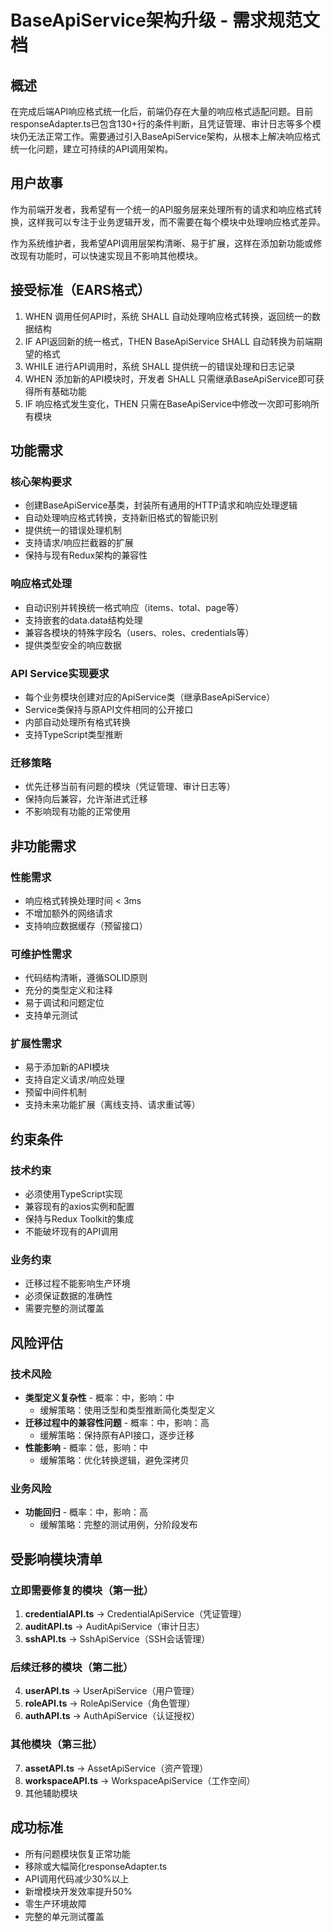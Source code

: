 # BaseApiService架构升级 - 需求规范文档

## 概述
在完成后端API响应格式统一化后，前端仍存在大量的响应格式适配问题。目前responseAdapter.ts已包含130+行的条件判断，且凭证管理、审计日志等多个模块仍无法正常工作。需要通过引入BaseApiService架构，从根本上解决响应格式统一化问题，建立可持续的API调用架构。

## 用户故事
作为前端开发者，我希望有一个统一的API服务层来处理所有的请求和响应格式转换，这样我可以专注于业务逻辑开发，而不需要在每个模块中处理响应格式差异。

作为系统维护者，我希望API调用层架构清晰、易于扩展，这样在添加新功能或修改现有功能时，可以快速实现且不影响其他模块。

## 接受标准（EARS格式）
1. WHEN 调用任何API时，系统 SHALL 自动处理响应格式转换，返回统一的数据结构
2. IF API返回新的统一格式，THEN BaseApiService SHALL 自动转换为前端期望的格式
3. WHILE 进行API调用时，系统 SHALL 提供统一的错误处理和日志记录
4. WHEN 添加新的API模块时，开发者 SHALL 只需继承BaseApiService即可获得所有基础功能
5. IF 响应格式发生变化，THEN 只需在BaseApiService中修改一次即可影响所有模块

## 功能需求

### 核心架构要求
- 创建BaseApiService基类，封装所有通用的HTTP请求和响应处理逻辑
- 自动处理响应格式转换，支持新旧格式的智能识别
- 提供统一的错误处理机制
- 支持请求/响应拦截器的扩展
- 保持与现有Redux架构的兼容性

### 响应格式处理
- 自动识别并转换统一格式响应（items、total、page等）
- 支持嵌套的data.data结构处理
- 兼容各模块的特殊字段名（users、roles、credentials等）
- 提供类型安全的响应数据

### API Service实现要求
- 每个业务模块创建对应的ApiService类（继承BaseApiService）
- Service类保持与原API文件相同的公开接口
- 内部自动处理所有格式转换
- 支持TypeScript类型推断

### 迁移策略
- 优先迁移当前有问题的模块（凭证管理、审计日志等）
- 保持向后兼容，允许渐进式迁移
- 不影响现有功能的正常使用

## 非功能需求

### 性能需求
- 响应格式转换处理时间 < 3ms
- 不增加额外的网络请求
- 支持响应数据缓存（预留接口）

### 可维护性需求
- 代码结构清晰，遵循SOLID原则
- 充分的类型定义和注释
- 易于调试和问题定位
- 支持单元测试

### 扩展性需求
- 易于添加新的API模块
- 支持自定义请求/响应处理
- 预留中间件机制
- 支持未来功能扩展（离线支持、请求重试等）

## 约束条件

### 技术约束
- 必须使用TypeScript实现
- 兼容现有的axios实例和配置
- 保持与Redux Toolkit的集成
- 不能破坏现有的API调用

### 业务约束
- 迁移过程不能影响生产环境
- 必须保证数据的准确性
- 需要完整的测试覆盖

## 风险评估

### 技术风险
- **类型定义复杂性** - 概率：中，影响：中
  - 缓解策略：使用泛型和类型推断简化类型定义
- **迁移过程中的兼容性问题** - 概率：中，影响：高
  - 缓解策略：保持原有API接口，逐步迁移
- **性能影响** - 概率：低，影响：中
  - 缓解策略：优化转换逻辑，避免深拷贝

### 业务风险
- **功能回归** - 概率：中，影响：高
  - 缓解策略：完整的测试用例，分阶段发布

## 受影响模块清单

### 立即需要修复的模块（第一批）
1. **credentialAPI.ts** → CredentialApiService（凭证管理）
2. **auditAPI.ts** → AuditApiService（审计日志）  
3. **sshAPI.ts** → SshApiService（SSH会话管理）

### 后续迁移的模块（第二批）
4. **userAPI.ts** → UserApiService（用户管理）
5. **roleAPI.ts** → RoleApiService（角色管理）
6. **authAPI.ts** → AuthApiService（认证授权）

### 其他模块（第三批）
7. **assetAPI.ts** → AssetApiService（资产管理）
8. **workspaceAPI.ts** → WorkspaceApiService（工作空间）
9. 其他辅助模块

## 成功标准
- 所有问题模块恢复正常功能
- 移除或大幅简化responseAdapter.ts
- API调用代码减少30%以上
- 新增模块开发效率提升50%
- 零生产环境故障
- 完整的单元测试覆盖